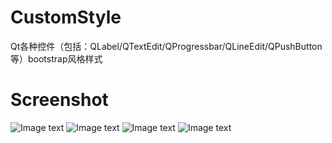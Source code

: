 # CustomStyle
Qt各种控件（包括：QLabel/QTextEdit/QProgressbar/QLineEdit/QPushButton等）bootstrap风格样式
# Screenshot
![Image text](https://gitee.com/humoumou/CustomStyle/blob/master/screenshot/QQ%E6%88%AA%E5%9B%BE20180615104738.jpg)
![Image text](https://gitee.com/humoumou/CustomStyle/blob/master/screenshot/QQ%E6%88%AA%E5%9B%BE20180615104813.jpg)
![Image text](https://gitee.com/humoumou/CustomStyle/blob/master/screenshot/QQ%E6%88%AA%E5%9B%BE20180615104827.jpg)
![Image text](https://gitee.com/humoumou/CustomStyle/blob/master/screenshot/QQ%E6%88%AA%E5%9B%BE20180615104819.jpg)
